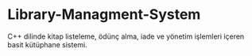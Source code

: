 # Library-Managment-System
C++ dilinde kitap listeleme, ödünç alma, iade ve yönetim işlemleri içeren basit kütüphane sistemi.
